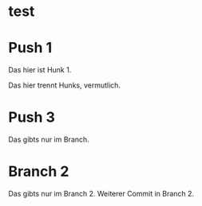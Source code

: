 # test





# Push 1

Das hier ist Hunk 1.





Das hier trennt Hunks, vermutlich.



# Push 3

Das gibts nur im Branch.



# Branch 2

Das gibts nur im Branch 2.
Weiterer Commit in Branch 2.